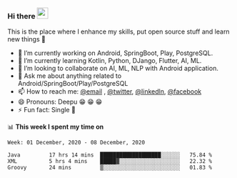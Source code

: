 ### Hi there <img src="https://media.giphy.com/media/hvRJCLFzcasrR4ia7z/giphy.gif" width="25px">
This is the place where I enhance my skills, put open source stuff and learn new things :rofl:

- 🔭 I’m currently working on Android, SpringBoot, Play, PostgreSQL. 
- 🌱 I’m currently learning Kotlin, Python, DJango, Flutter, AI, ML.
- 👯 I’m looking to collaborate on AI, ML, NLP with Android application.
- 💬 Ask me about anything related to Android/SpringBoot/Play/PostgreSQL
- 📫 How to reach me: [@email](deepakgupta7403@gmail.com) , [@twitter](https://twitter.com/deepakgupta7403), [@linkedln](https://in.linkedin.com/in/deepak-gupta-23b3b1113), [@facebook](https://facebook.com/deepakgupta7403)
- 😄 Pronouns: Deepu :grin: :grin: :grin:
- ⚡ Fun fact: Single :grimacing:

📊 **This week I spent my time on**

<!--START_SECTION:waka-->
```text
Week: 01 December, 2020 - 08 December, 2020

Java         17 hrs 14 mins  ███████████████████░░░░░░   75.84 % 
XML          5 hrs 4 mins    █████▓░░░░░░░░░░░░░░░░░░░   22.32 % 
Groovy       24 mins         ▒░░░░░░░░░░░░░░░░░░░░░░░░   01.83 % 
```
<!--END_SECTION:waka-->
